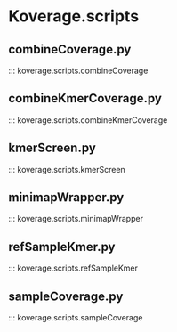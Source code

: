 # Koverage.scripts

## combineCoverage.py

::: koverage.scripts.combineCoverage

## combineKmerCoverage.py

::: koverage.scripts.combineKmerCoverage

## kmerScreen.py

::: koverage.scripts.kmerScreen

## minimapWrapper.py

::: koverage.scripts.minimapWrapper

## refSampleKmer.py

::: koverage.scripts.refSampleKmer

## sampleCoverage.py

::: koverage.scripts.sampleCoverage
